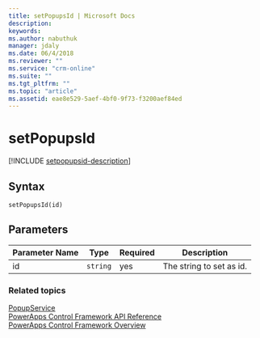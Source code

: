 ```yaml
---
title: setPopupsId | Microsoft Docs
description: 
keywords:
ms.author: nabuthuk
manager: jdaly
ms.date: 06/4/2018
ms.reviewer: ""
ms.service: "crm-online"
ms.suite: ""
ms.tgt_pltfrm: ""
ms.topic: "article"
ms.assetid: eae8e529-5aef-4bf0-9f73-f3200aef84ed
---
```


# setPopupsId

[!INCLUDE [setpopupsid-description](includes/setpopupsid-description.md)]

## Syntax

`setPopupsId(id)`

## Parameters

| Parameter Name|Type|Required|Description|
| ------------- |----|--------|-----------|
|id|`string`|yes|The string to set as id.|

### Related topics

[PopupService](../popupservice.md)<br />
[PowerApps Control Framework API Reference](../index.md)<br />
[PowerApps Control Framework Overview](../../overview.md)<br />
